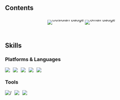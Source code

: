 ## Contents

<div style="text-align: center; margin-bottom: 10px;">
  <a href="https://publish.obsidian.md/imhungry2/" style="text-decoration: none; line-height: 0; display: inline-block;">
    <img src="https://img.shields.io/badge/Obsidian-%237C3AED?style=flat-square&logo=Obsidian&logoColor=white" alt="Obsidian Badge"/>
  </a>
  <a href="mailto:dozngp@gmail.com" style="text-decoration: none; line-height: 0; display: inline-block;">
    <img src="https://img.shields.io/badge/Gmail-%23D14836?style=flat-square&logo=Gmail&logoColor=white" alt="Gmail Badge"/>
  </a>
</div>

<br>

## Skills
### Platforms & Languages
<div style="display: flex; gap: 10px; flex-wrap: wrap;">
  <img src="https://img.shields.io/badge/Java-%23ED8B00?style=flat-square&logo=java&logoColor=white"/>
  <img src="https://img.shields.io/badge/Spring%20Boot-%236DB33F?style=flat-square&logo=springboot&logoColor=white"/>
  <img src="https://img.shields.io/badge/MySQL-%234479A1?style=flat-square&logo=mysql&logoColor=white"/>
  <img src="https://img.shields.io/badge/AWS-%23FF9900?style=flat-square&logo=amazonaws&logoColor=white"/>
  <img src="https://img.shields.io/badge/Docker-%232496ED?style=flat-square&logo=docker&logoColor=white"/>
</div>

### Tools
<div style="display: flex; gap: 10px; flex-wrap: wrap;">
  <img src="https://img.shields.io/badge/GitHub-%23181717?style=flat-square&logo=github&logoColor=white" alt=/>
  <img src="https://img.shields.io/badge/Figma-%23F24E1E?style=flat-square&logo=figma&logoColor=white"/>
  <img src="https://img.shields.io/badge/Swagger-%2385EA2D?style=flat-square&logo=swagger&logoColor=black"/>
</div>

